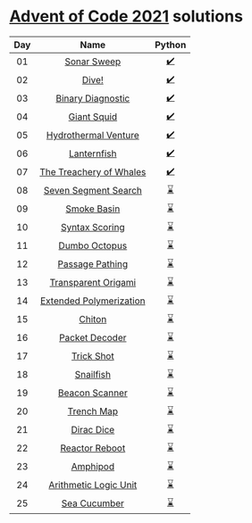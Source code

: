 [Advent of Code 2021](https://adventofcode.com/2021) solutions
========================


| Day |               Name               |               Python                |
|:---:|:--------------------------------:|:-----------------------------------:|
| 01  |       [Sonar Sweep][day01]       | [:heavy_check_mark:](day01/main.py) |
| 02  |          [Dive!][day02]          | [:heavy_check_mark:](day02/main.py) |
| 03  |    [Binary Diagnostic][day03]    | [:heavy_check_mark:](day03/main.py) |
| 04  |       [Giant Squid][day04]       | [:heavy_check_mark:](day04/main.py) |
| 05  |  [Hydrothermal Venture][day05]   | [:heavy_check_mark:](day05/main.py) |
| 06  |       [Lanternfish][day06]       | [:heavy_check_mark:](day06/main.py) |
| 07  | [The Treachery of Whales][day07] | [:heavy_check_mark:](day07/main.py) |
| 08  |  [Seven Segment Search][day08]   |    [:hourglass:](day08/main.py)     |
| 09  |       [Smoke Basin][day09]       |    [:hourglass:](day09/main.py)     |
| 10  |     [Syntax Scoring][day10]      |    [:hourglass:](day10/main.py)     |
| 11  |      [Dumbo Octopus][day11]      |    [:hourglass:](day11/main.py)     |
| 12  |     [Passage Pathing][day12]     |    [:hourglass:](day12/main.py)     |
| 13  |   [Transparent Origami][day13]   |    [:hourglass:](day13/main.py)     |
| 14  | [Extended Polymerization][day14] |    [:hourglass:](day14/main.py)     |
| 15  |         [Chiton][day15]          |    [:hourglass:](day15/main.py)     |
| 16  |     [Packet Decoder][day16]      |    [:hourglass:](day16/main.py)     |
| 17  |       [Trick Shot][day17]        |    [:hourglass:](day17/main.py)     |
| 18  |        [Snailfish][day18]        |    [:hourglass:](day18/main.py)     |
| 19  |     [Beacon Scanner][day19]      |    [:hourglass:](day19/main.py)     |
| 20  |       [Trench Map][day20]        |    [:hourglass:](day20/main.py)     |
| 21  |       [Dirac Dice][day21]        |    [:hourglass:](day21/main.py)     |
| 22  |     [Reactor Reboot][day22]      |    [:hourglass:](day22/main.py)     |
| 23  |        [Amphipod][day23]         |    [:hourglass:](day23/main.py)     |
| 24  |  [Arithmetic Logic Unit][day24]  |    [:hourglass:](day24/main.py)     |
| 25  |      [Sea Cucumber][day25]       |    [:hourglass:](day25/main.py)     |

[day01]: https://adventofcode.com/2021/day/1
[day02]: https://adventofcode.com/2021/day/2
[day03]: https://adventofcode.com/2021/day/3
[day04]: https://adventofcode.com/2021/day/4
[day05]: https://adventofcode.com/2021/day/5
[day06]: https://adventofcode.com/2021/day/6
[day07]: https://adventofcode.com/2021/day/7
[day08]: https://adventofcode.com/2021/day/8
[day09]: https://adventofcode.com/2021/day/9
[day10]: https://adventofcode.com/2021/day/10
[day11]: https://adventofcode.com/2021/day/11
[day12]: https://adventofcode.com/2021/day/12
[day13]: https://adventofcode.com/2021/day/13
[day14]: https://adventofcode.com/2021/day/14
[day15]: https://adventofcode.com/2021/day/15
[day16]: https://adventofcode.com/2021/day/16
[day17]: https://adventofcode.com/2021/day/17
[day18]: https://adventofcode.com/2021/day/18
[day19]: https://adventofcode.com/2021/day/19
[day20]: https://adventofcode.com/2021/day/20
[day21]: https://adventofcode.com/2021/day/21
[day22]: https://adventofcode.com/2021/day/22
[day23]: https://adventofcode.com/2021/day/23
[day24]: https://adventofcode.com/2021/day/24
[day25]: https://adventofcode.com/2021/day/25
